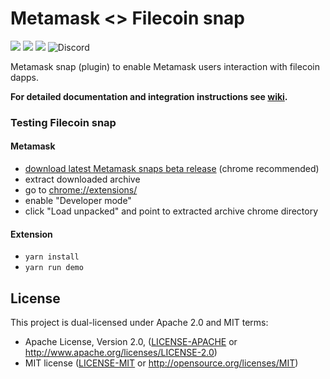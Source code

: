 # Metamask <> Filecoin snap
![](https://github.com/nodefactoryio/filecoin-metamask-snap/workflows/ci/badge.svg)
![](https://img.shields.io/badge/yarn-%3E%3D1.17.0-orange.svg?style=flat-square)
![](https://img.shields.io/badge/Node.js-%3E%3D12.x-orange.svg?style=flat-square)
![Discord](https://img.shields.io/discord/608204864593461248?color=blue&label=Discord&logo=discord)

Metamask snap (plugin) to enable Metamask users interaction with filecoin dapps.

**For detailed documentation and integration instructions see [wiki](https://github.com/NodeFactoryIo/filecoin-metamask-snap/wiki).**

### Testing Filecoin snap

#### Metamask
- [download latest Metamask snaps beta release](https://github.com/NodeFactoryIo/metamask-snaps-beta/releases) (chrome recommended)
- extract downloaded archive
- go to [chrome://extensions/](chrome://extensions/)
- enable "Developer mode"
- click "Load unpacked" and point to extracted archive chrome directory

#### Extension
- `yarn install`
- `yarn run demo`

## License

This project is dual-licensed under Apache 2.0 and MIT terms:
- Apache License, Version 2.0, ([LICENSE-APACHE](LICENSE-APACHE) or http://www.apache.org/licenses/LICENSE-2.0)
- MIT license ([LICENSE-MIT](LICENSE-MIT) or http://opensource.org/licenses/MIT)

